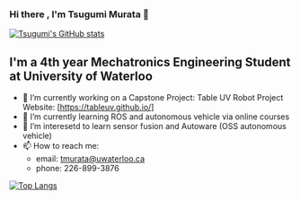 ### Hi there , I'm Tsugumi Murata 👋

[![Tsugumi's GitHub stats](https://github-readme-stats.vercel.app/api?username=tmurata293)](https://github.com/anuraghazra/github-readme-stats)

## I'm a 4th year Mechatronics Engineering Student at University of Waterloo

- 🔭 I’m currently working on a Capstone Project: Table UV Robot Project Website: [https://tableuv.github.io/]
- 🌱 I’m currently learning ROS and autonomous vehicle via online courses
- 👯 I’m interesetd to learn sensor fusion and Autoware (OSS autonomous vehicle)
- 📫 How to reach me: 
  - email:  tmurata@uwaterloo.ca 
  - phone:  226-899-3876

[![Top Langs](https://github-readme-stats.vercel.app/api/top-langs/?username=tmurata)](https://github.com/anuraghazra/github-readme-stats)
